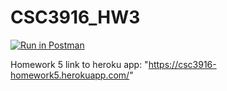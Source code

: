 # CSC3916_HW3
[![Run in Postman](https://run.pstmn.io/button.svg)](https://app.getpostman.com/run-collection/c5d3dc8d7d70c05bd3dc#?env%5BHomework%203%5D=W3sia2V5IjoidG9rZW4iLCJ2YWx1ZSI6IkpXVCBleUpoYkdjaU9pSklVekkxTmlJc0luUjVjQ0k2SWtwWFZDSjkuZXlKcFpDSTZJall3TkdRNE5EUmhNR1EyWVdZeU1EQXdOREk0TXpsaFppSXNJblZ6WlhKdVlXMWxJam9pYW1kaFoyVWlMQ0pwWVhRaU9qRTJNVFl3TkRNME5qbDkuX3F4WWkzbHJxc3RpNVRRMUNMbi1QTWt1RVVEb0tTVGRid1d1N2ZzWDd6VSIsImVuYWJsZWQiOnRydWV9LHsia2V5Ijoie3t0b2tlbn19IiwidmFsdWUiOiJqc29uLmJvZHkudG9rZW4iLCJlbmFibGVkIjp0cnVlfV0=)

Homework 5 link to heroku app: "https://csc3916-homework5.herokuapp.com/"

